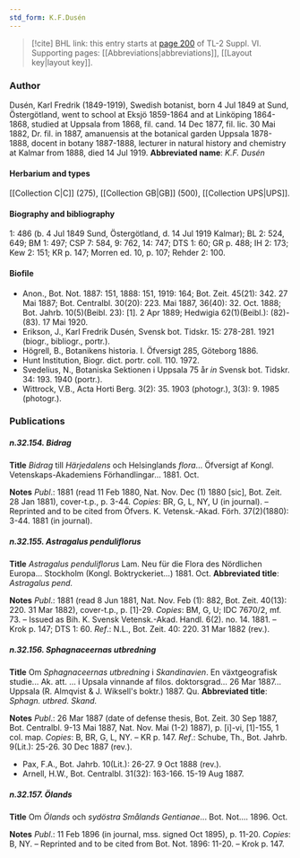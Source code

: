 ```yaml
---
std_form: K.F.Dusén
---
```


> [!cite] BHL link: this entry starts at [page 200](https://www.biodiversitylibrary.org/page/33260188) of TL-2 Suppl. VI.
> Supporting pages: [[Abbreviations|abbreviations]], [[Layout key|layout key]].

### Author

Dusén, Karl Fredrik (1849-1919), Swedish botanist, born 4 Jul 1849 at Sund, Östergötland, went to school at Eksjö 1859-1864 and at Linköping 1864-1868, studied at Uppsala from 1868, fil. cand. 14 Dec 1877, fil. lic. 30 Mai 1882, Dr. fil. in 1887, amanuensis at the botanical garden Uppsala 1878-1888, docent in botany 1887-1888, lecturer in natural history and chemistry at Kalmar from 1888, died 14 Jul 1919. 
**Abbreviated name**: *K.F. Dusén*

#### Herbarium and types

[[Collection C|C]] (275), [[Collection GB|GB]] (500), [[Collection UPS|UPS]].

#### Biography and bibliography

1: 486 (b. 4 Jul 1849 Sund, Östergötland, d. 14 Jul 1919 Kalmar); BL 2: 524, 649; BM 1: 497; CSP 7: 584, 9: 762, 14: 747; DTS 1: 60; GR p. 488; IH 2: 173; Kew 2: 151; KR p. 147; Morren ed. 10, p. 107; Rehder 2: 100.

#### Biofile

- Anon., Bot. Not. 1887: 151, 1888: 151, 1919: 164; Bot. Zeit. 45(21): 342. 27 Mai 1887; Bot. Centralbl. 30(20): 223. Mai 1887, 36(40): 32. Oct. 1888; Bot. Jahrb. 10(5)(Beibl. 23): \[1\]. 2 Apr 1889; Hedwigia 62(1)(Beibl.): (82)-(83). 17 Mai 1920.
- Erikson, J., Karl Fredrik Dusén, Svensk bot. Tidskr. 15: 278-281. 1921 (biogr., bibliogr., portr.).
- Högrell, B., Botanikens historia. I. Öfversigt 285, Göteborg 1886.
- Hunt Institution, Biogr. dict. portr. coll. 110. 1972.
- Svedelius, N., Botaniska Sektionen i Uppsala 75 år *in* Svensk bot. Tidskr. 34: 193. 1940 (portr.).
- Wittrock, V.B., Acta Horti Berg. 3(2): 35. 1903 (photogr.), 3(3): 9. 1985 (photogr.).

### Publications

##### n.32.154. Bidrag

**Title**
*Bidrag* till *Härjedalens* och Helsinglands *flora*... Öfversigt af Kongl. Vetenskaps-Akademiens Förhandlingar... 1881. Oct.

**Notes**
*Publ*.: 1881 (read 11 Feb 1880, Nat. Nov. Dec (1) 1880 \[sic\], Bot. Zeit. 28 Jan 1881), cover-t.p., p. 3-44. *Copies*: BR, G, L, NY, U (in journal). – Reprinted and to be cited from Öfvers. K. Vetensk.-Akad. Förh. 37(2)(1880): 3-44. 1881 (in journal).

##### n.32.155. Astragalus penduliflorus

**Title**
*Astragalus penduliflorus* Lam. Neu für die Flora des Nördlichen Europa... Stockholm (Kongl. Boktryckeriet...) 1881. Oct.
**Abbreviated title**: *Astragalus pend.*

**Notes**
*Publ*.: 1881 (read 8 Jun 1881, Nat. Nov. Feb (1): 882, Bot. Zeit. 40(13): 220. 31 Mar 1882), cover-t.p., p. \[1\]-29. *Copies*: BM, G, U; IDC 7670/2, mf. 73. – Issued as Bih. K. Svensk Vetensk.-Akad. Handl. 6(2). no. 14. 1881. – Krok p. 147; DTS 1: 60.
*Ref*.: N.L., Bot. Zeit. 40: 220. 31 Mar 1882 (rev.).

##### n.32.156. Sphagnaceernas utbredning

**Title**
Om *Sphagnaceernas utbredning* i *Skandinavien*. En växtgeografisk studie... Ak. att. ... i Upsala vinnande af filos. doktorsgrad... 26 Mar 1887... Uppsala (R. Almqvist & J. Wiksell's boktr.) 1887. Qu.
**Abbreviated title**: *Sphagn. utbred. Skand.*

**Notes**
*Publ*.: 26 Mar 1887 (date of defense thesis, Bot. Zeit. 30 Sep 1887, Bot. Centralbl. 9-13 Mai 1887, Nat. Nov. Mai (1-2) 1887), p. \[i\]-vi, \[1\]-155, 1 col. map. *Copies*: B, BR, G, L, NY. – KR p. 147.
*Ref*.: Schube, Th., Bot. Jahrb. 9(Lit.): 25-26. 30 Dec 1887 (rev.).
- Pax, F.A., Bot. Jahrb. 10(Lit.): 26-27. 9 Oct 1888 (rev.).
- Arnell, H.W., Bot. Centralbl. 31(32): 163-166. 15-19 Aug 1887.

##### n.32.157. Ölands

**Title**
Om *Ölands* och *sydöstra Smålands Gentianae*... Bot. Not.... 1896. Oct.

**Notes**
*Publ*.: 11 Feb 1896 (in journal, mss. signed Oct 1895), p. 11-20. *Copies*: B, NY. – Reprinted and to be cited from Bot. Not. 1896: 11-20. – Krok p. 147.

